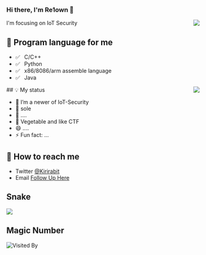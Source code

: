 ### Hi there, I'm Re1own 👋
<img align="right" src="https://github-readme-stats.vercel.app/api?username=Re1own&show_icons=true&icon_color=0366d6&text_color=24292e&bg_color=ffffff&hide_title=true" />

I'm focusing on IoT Security

## 💬 Program language for me

- ✅ ⁠ ⁢⁣⁡⁠ ⁢⁣⁡C/C++
- ✅ ⁠ ⁢⁣⁡⁠ ⁢⁣⁡Python
- ✅ ⁠ ⁢⁣⁡⁠ ⁢⁣⁡x86/8086/arm assemble language
- ✅ ⁠ ⁢⁣⁡⁠ ⁢⁣⁡Java

<img align="right" src="https://github-readme-stats.vercel.app/api/top-langs/?username=Re1own&layout=compact"/>
## 💡 My status

- 🌱 I’m a newer of IoT-Security
- 👯 sole
- 🤔 ....
- 💬 Vegetable and like CTF
- 😄 ....
- ⚡ Fun fact: ...

## 📮 How to reach me

- Twitter [@Kirirabit](https://twitter.com/Kirirabit)
- Email [Follow Up Here](mailto:re1own@qq.com)

## Snake
![](https://github.com/Re1own/Re1own/raw/output/github-contribution-grid-snake.svg)

## Magic Number

![Visited By](https://count.getloli.com/get/@Re1own?theme=gelbooru)
